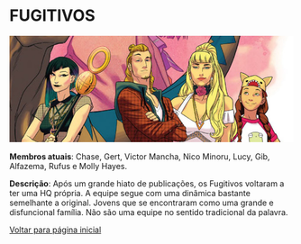# FUGITIVOS

![Fugitivos](imagens/fugitivos.jpeg)

**Membros atuais**: Chase, Gert, Victor Mancha, Nico Minoru, Lucy, Gib, Alfazema, Rufus e Molly Hayes.

**Descrição**: Após um grande hiato de publicações, os Fugitivos voltaram a ter uma HQ própria. A equipe segue com uma dinâmica bastante semelhante a original. Jovens que se encontraram como uma grande e disfuncional família. Não são uma equipe no sentido tradicional da palavra.


[Voltar para página inicial](README.md)